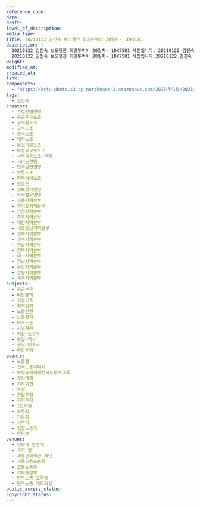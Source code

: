 ```yaml
---
reference_code: 
date: 
draft: 
level_of_description: 
media_type: 
title: 20210122_김진숙 보도행진 희망뚜벅이 20일차-_1DX7581 
description: |
  20210122_김진숙 보도행진 희망뚜벅이 20일차-_1DX7581 사진입니다. 20210122_김진숙 보도행진 희망뚜벅이 20일차-_1DX7581 사진입니다.
  20210122_김진숙 보도행진 희망뚜벅이 20일차-_1DX7581 사진입니다.20210122_김진숙 보도행진 희망뚜벅이 20일차-_1DX7581 사진입니다.20210122_김진숙 보도행진 희망뚜벅이 20일차-_1DX7581 사진입니다.20210122_김진숙 보도행진 희망뚜벅이 20일차-_1DX7581 사진입니다.
weight: 
modified_at: 
created_at: 
link: 
components: 
  - "https://kctu-photo.s3.ap-northeast-2.amazonaws.com/2021년/1월/20210122_김진숙 보도행진 희망뚜벅이 20일차/_1DX7581.jpg"
tags: 
  - 김진숙
creators: 
  - 건설산업연맹
  - 공공운수노조
  - 공무원노조
  - 교수노조
  - 금속노조
  - 대학노조
  - 보건의료노조
  - 비정규교수노조
  - 사무금융노조·연맹
  - 서비스연맹
  - 민주일반연맹
  - 언론노조
  - 민주여성노조
  - 전교조
  - 정보경제연맹
  - 화학섬유연맹
  - 서울지역본부
  - 경기도지역본부
  - 인천지역본부
  - 충북지역본부
  - 대전지역본부
  - 세종충남지역본부
  - 전북지역본부
  - 광주지역본부
  - 전남지역본부
  - 경북지역본부
  - 대구지역본부
  - 경남지역본부
  - 부산지역본부
  - 강원지역본부
  - 제주지역본부
subjects: 
  - 공공부문
  - 비정규직
  - 직접고용
  - 최저임금
  - 노동안전
  - 노동정책
  - 이주노동
  - 차별철폐
  - 여성·소수자 
  - 통일·역사
  - 청년·미조직
  - 현장투쟁
events:
  - 노동절
  - 전국노동자대회
  - 비정규직철폐전국노동자대회
  - 결의대회
  - 기자회견 
  - 농성
  - 진입투쟁
  - 저지투쟁
  - 1인시위
  - 토론회
  - 간담회
  - 시무식
  - 현장노동자
  - 인터뷰
venues:
  - 청와대 분수대
  - 국회 앞
  - 세종문화회관 계단
  - 서울고용노동청
  - 고용노동부
  - 기획재정부
  - 민주노총 교육장
  - 민주노총 대회의실
public_access_status: 
copyright_status: 
---
```

